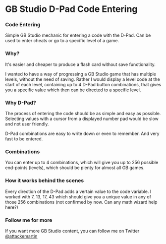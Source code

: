 # GB Studio D-Pad Code Entering

### Code Entering
Simple GB Studio mechanic for entering a code with the D-Pad.
Can be used to enter cheats or go to a specific level of a game.

### Why?
It's easier and cheaper to produce a flash card without save functionality.

I wanted to have a way of progressing a GB Studio game that has multiple levels, without the need of saving. Rather I would display a level code at the start of each level, containing up to 4 D-Pad button combinations, that gives you a specific value which then can be directed to a specific level.

### Why D-Pad?
The process of entering the code should be as simple and easy as possible. Selecting values with a cursor from a displayed number pad would be slow and not user friendly.

D-Pad combinations are easy to write down or even to remember. And very fast to be entered.

### Combinations
You can enter up to 4 combinations, which will give you up to 256 possible end-points (levels), which should be plenty for almost all GB games.

### How it works behind the scenes
Every direction of the D-Pad adds a vertain value to the code variable. 
I worked with 7, 13, 17, 43 which should give you a unique value in any of those 256 combinations (not confirmed by now. Can any math wizard help here?)

### Follow me for more
If you want more GB Studio content, you can follow me on Twitter 
[@attackemartin](https://twitter.com/attackemartin)